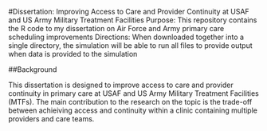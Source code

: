 #Dissertation: Improving Access to Care and Provider Continuity at USAF and US Army Military Treatment Facilities
Purpose: This repository contains the R code to my dissertation on Air Force and Army primary care scheduling improvements
Directions: When downloaded together into a single directory, the simulation will be able to run all files to provide output when data is provided to the simulation

##Background

This dissertation is designed to improve access to care and provider continuity in primary care at USAF and US Army Military Treatment Facilities (MTFs). The main contribution to the research on the topic is the trade-off between achieiving access and continuity within a clinic containing multiple providers and care teams.

